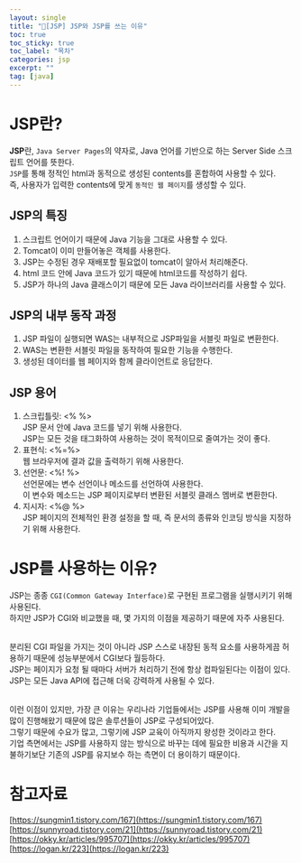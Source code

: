 ```yaml
---
layout: single
title: "📘[JSP] JSP와 JSP를 쓰는 이유"
toc: true
toc_sticky: true
toc_label: "목차"
categories: jsp
excerpt: ""
tag: [java]
---
```


# JSP란?
**JSP**란, `Java Server Pages`의 약자로, Java 언어를 기반으로 하는 Server Side 스크립트 언어를 뜻한다.  
`JSP`를 통해 정적인 html과 동적으로 생성된 contents를 혼합하여 사용할 수 있다.  
즉, 사용자가 입력한 contents에 맞게 `동적인 웹 페이지`를 생성할 수 있다.  

## JSP의 특징
1. 스크립트 언어이기 때문에 Java 기능을 그대로 사용할 수 있다.  
2. Tomcat이 이미 만들어놓은 객체를 사용한다.  
3. JSP는 수정된 경우 재배포할 필요없이 tomcat이 알아서 처리해준다.  
4. html 코드 안에 Java 코드가 있기 때문에 html코드를 작성하기 쉽다.  
5. JSP가 하나의 Java 클래스이기 때문에 모든 Java 라이브러리를 사용할 수 있다.  

## JSP의 내부 동작 과정
1. JSP 파일이 실행되면 WAS는 내부적으로 JSP파일을 서블릿 파일로 변환한다.  
2. WAS는 변환한 서블릿 파일을 동작하여 필요한 기능을 수행한다.  
3. 생성된 데이터를 웹 페이지와 함께 클라이언트로 응답한다.  

## JSP 용어
1. 스크립틀릿: <% %>  
JSP 문서 안에 Java 코드를 넣기 위해 사용한다.  
JSP는 모든 것을 태그화하여 사용하는 것이 목적이므로 줄여가는 것이 좋다.  
2. 표현식: <%=%>  
웹 브라우저에 결과 값을 출력하기 위해 사용한다.  
3. 선언문: <%! %>  
선언문에는 변수 선언이나 메소드를 선언하여 사용한다.  
이 변수와 메소드는 JSP 페이지로부터 변환된 서블릿 클래스 멤버로 변환한다.  
4. 지시자: <%@ %>  
JSP 페이지의 전체적인 환경 설정을 할 때, 즉 문서의 종류와 인코딩 방식을 지정하기 위해 사용한다.  

# JSP를 사용하는 이유?
JSP는 종종 `CGI(Common Gateway Interface)`로 구현된 프로그램을 실행시키기 위해 사용된다.  
하지만 JSP가 CGI와 비교했을 때, 몇 가지의 이점을 제공하기 때문에 자주 사용된다.  
<br>

분리된 CGI 파일을 가지는 것이 아니라 JSP 스스로 내장된 동적 요소를 사용하게끔 허용하기 때문에 성능부분에서 CGI보다 월등하다.  
JSP는 페이지가 요청 될 때마다 서버가 처리하기 전에 항상 컴파일된다는 이점이 있다.  
JSP는 모든 Java API에 접근해 더욱 강력하게 사용될 수 있다.  
<br>

이런 이점이 있지만, 가장 큰 이유는 우리나라 기업들에서는 JSP를 사용해 이미 개발을 많이 진행해왔기 때문에 많은 솔루션들이 JSP로 구성되어있다.  
그렇기 때문에 수요가 많고, 그렇기에 JSP 교육이 아직까지 왕성한 것이라고 한다.  
기업 측면에서는 JSP를 사용하지 않는 방식으로 바꾸는 데에 필요한 비용과 시간을 지불하기보단 기존의 JSP를 유지보수 하는 측면이 더 용이하기 때문이다.  

# 참고자료
[https://sungmin1.tistory.com/167](https://sungmin1.tistory.com/167)  
[https://sunnyroad.tistory.com/21](https://sunnyroad.tistory.com/21)  
[https://okky.kr/articles/995707](https://okky.kr/articles/995707)  
[https://logan.kr/223](https://logan.kr/223)